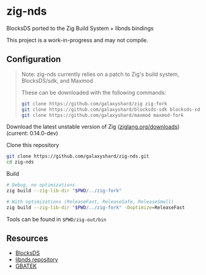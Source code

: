 # zig-nds

BlocksDS ported to the Zig Build System + libnds bindings

This project is a work-in-progress and may not compile.

## Configuration

> Note: zig-nds currently relies on a patch to Zig's build system, BlocksDS/sdk, and Maxmod
>
> These can be downloaded with the following commands:
> ```sh
> git clone https://github.com/galaxyshard/zig zig-fork
> git clone https://github.com/galaxyshard/blocksds-sdk blocksds-sdk
> git clone https://github.com/galaxyshard/maxmod maxmod-fork
> ```

Download the latest unstable version of Zig ([ziglang.org/downloads](ziglang.org/downloads)) (current: 0.14.0-dev)

Clone this repository
```sh
git clone https://github.com/galaxyshard/zig-nds.git
cd zig-nds
```

Build
```sh
# Debug, no optimizations
zig build --zig-lib-dir "$PWD/../zig-fork"

# With optimizations (ReleaseFast, ReleaseSafe, ReleaseSmall)
zig build --zig-lib-dir "$PWD/../zig-fork" -Doptimize=ReleaseFast
```

Tools can be found in `$PWD/zig-out/bin`

## Resources

- [BlocksDS](https://github.com/blocksds)
- [libnds repository](https://github.com/blocksds/libnds)
- [GBATEK](https://problemkaputt.de/gbatek.htm)
